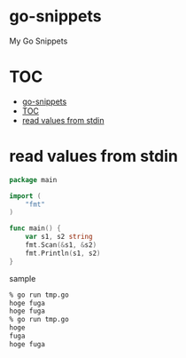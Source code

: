 # go-snippets

My Go Snippets


# TOC

- [go-snippets](#go-snippets)
- [TOC](#toc)
- [read values from stdin](#read-values-from-stdin)


# read values from stdin

```go
package main

import (
	"fmt"
)

func main() {
	var s1, s2 string
	fmt.Scan(&s1, &s2)
	fmt.Println(s1, s2)
}

```

sample

```bash
% go run tmp.go
hoge fuga
hoge fuga
% go run tmp.go
hoge
fuga
hoge fuga
```
